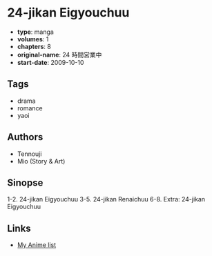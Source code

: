 # 24-jikan Eigyouchuu

-   **type**: manga
-   **volumes**: 1
-   **chapters**: 8
-   **original-name**: 24 時間営業中
-   **start-date**: 2009-10-10

## Tags

-   drama
-   romance
-   yaoi

## Authors

-   Tennouji
-   Mio (Story & Art)

## Sinopse

1-2. 24-jikan Eigyouchuu
3-5. 24-jikan Renaichuu
6-8. Extra: 24-jikan Eigyouchuu

## Links

-   [My Anime list](https://myanimelist.net/manga/14265/24-jikan_Eigyouchuu)
